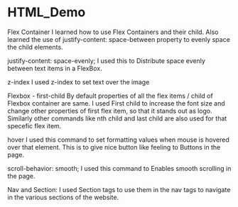 # HTML_Demo
Flex Container
I learned how to use Flex Containers and their child. Also learned the use of justify-content: space-between property to evenly space the child elements.

justify-content: space-evenly; 
I used this to Distribute space evenly between text items in a FlexBox.

z-index
I used z-index to set text over the image

Flexbox - first-child
By default properties of all the flex items / child of Flexbox container are same. I used First child to increase the font size and change other properties of first flex item, so that it stands out as logo. Similarly other commands like nth child and last child are also used for that specefic flex item.

hover
I used this command to set formatting values when mouse is hovered over that element. This is to give nice button like feeling to Buttons in the page.

scroll-behavior: smooth; 
I used this command to Enables smooth scrolling in the page.

Nav and Section:
I used Section tags to use them in the nav tags to navigate in the various sections of the website.
